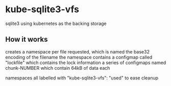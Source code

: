 # kube-sqlite3-vfs
sqlite3 using kubernetes as the backing storage

## How it works

creates a namespace per file requested, which is named the base32 encoding of the filename
the namespace contains
a configmap called "lockfile" which contains the lock information
a series of configmaps named chunk-NUMBER which contain 64kB of data each

namespaces all labelled with "kube-sqlite3-vfs": "used" to ease cleanup